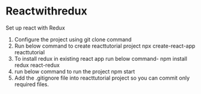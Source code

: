 # Reactwithredux
Set up react with Redux

1. Configure the project using git clone command
2. Run below command to create reacttutorial project
npx create-react-app reacttutorial
3. To install redux in existing react app run below command-
  npm  install  redux  react-redux
4. run below command to run the project
npm start
5. Add the .gitignore file into reacttutorial project so you can commit only required files.

